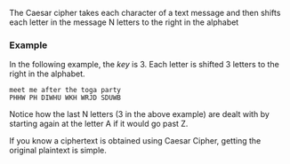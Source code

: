 The Caesar cipher takes each character of a text message and then shifts each letter in the message N letters to the right in the alphabet

### Example
In the following example, the *key* is 3. Each letter is shifted 3 letters to the right in the alphabet.

```
meet me after the toga party
PHHW PH DIWHU WKH WRJD SDUWB
```

Notice how the last N letters (3 in the above example) are dealt with by starting again at the letter A if it would go past Z.

If you know a ciphertext is obtained using Caesar Cipher, getting the original plaintext is simple.